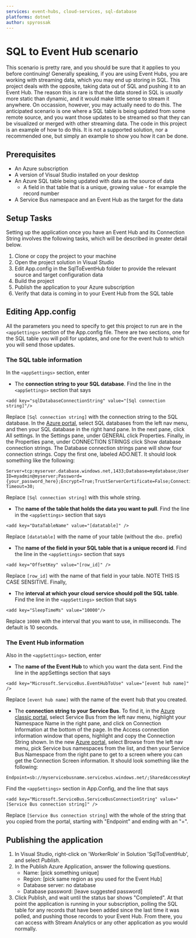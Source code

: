 ```yaml
---
services: event-hubs, cloud-services, sql-database
platforms: dotnet
author: spyrossak
---
```


# SQL to Event Hub scenario #

This scenario is pretty rare, and you should be sure that it applies to you before continuing! 
Generally speaking, if you are using Event Hubs, you are working with streaming data, which you may end up 
storing in SQL. This project deals with the opposite, taking data out of SQL and pushing it to an Event Hub.
The reason this is rare is that the data stored in SQL is <i>usually</i> more static than dynamic, and it would make little
sense to stream it anywhere. On occassion, however, you may actually need to do this. The anticipated scenario
is one where a SQL table is being updated from some remote source, and you want those updates to be 
streamed so that they can be visualized or merged with other streaming data. The code in this project is an 
example of how to do this. It is not a supported solution, nor a recommended one, but simply an example to 
show you how it can be done.

## Prerequisites ##

* An Azure subscription
* A version of Visual Studio installed on your desktop
* An Azure SQL table being updated with data as the source of data  
  * A field in that table that is a unique, growing value - for example the record number 
* A Service Bus namespace and an Event Hub as the target for the data

## Setup Tasks ##

Setting up the application once you have an Event Hub and its Connection String involves the following tasks, which will be described in greater detail below.

1. Clone or copy the project to your machine 
2. Open the project solution in Visual Studio
3. Edit App.config in the SqlToEventHub folder to provide the relevant source and target configuration data
4. Build the project
5. Publish the application to your Azure subscription
6. Verify that data is coming in to your Event Hub from the SQL table


## Editing App.config ##

All the parameters you need to specify to get this project to run are in the ```<appSettings>``` section of the 
App.config file. There are two sections, one for the SQL table you will poll for updates, and one for the event hub 
to which you will send those updates.

### The SQL table information ###

In the ```<appSettings>``` section, enter

* The **connection string to your SQL database**. Find the line in the ```<appSettings>``` section that says
```
<add key="sqlDatabaseConnectionString" value="[Sql connection string]"/>  
```
Replace ```[Sql connection string]``` with the connection string to the SQL database. In the [Azure portal](http://ms.portal.azure.com), 
 select SQL databases from the left nav menu, and then your SQL database in the right hand pane. In the next pane, click All settings. In the Settings pane, under GENERAL
 click Properties. Finally, in the Properties pane, under CONNECTION STRINGS click Show database connection strings. The Database
 connection strings pane will show four connection strings. Copy the first one, labeled ADO.NET.
It should look something like the following:  
```
Server=tcp:myserver.database.windows.net,1433;Database=mydatabase;User ID=myadmin@myserver;Password={your_password_here};Encrypt=True;TrustServerCertificate=False;Connection Timeout=30;
```
Replace ```[Sql connection string]``` with this whole string.

* The **name of the table that holds the data you want to pull**. Find the line in the ```<appSettings>``` section that says
```
<add key="DataTableName" value="[datatable]" />  
```
Replace ```[datatable]``` with the name of your table (without the ```dbo.``` prefix) 


* The **name of the field in your SQL table that is a unique record id**. Find the line in the ```<appSettings>``` section that says
```
<add key="OffsetKey" value="[row_id]" /> 
```
Replace ```[row_id]``` with the name of that field in your table. NOTE THIS IS CASE SENSITIVE. Finally, 

* The **interval at which your cloud service should poll the SQL table**. Find the line in the ```<appSettings>``` section that says
```
<add key="SleepTimeMs" value="10000"/> 
```
Replace ```10000``` with the interval that you want to use, in milliseconds. The default is 10 seconds. 



### The Event Hub information ###

Also in the ```<appSettings>``` section, enter


* The **name of the Event Hub** to which you want the data sent. Find the line in the appSettings section that says
```
<add key="Microsoft.ServiceBus.EventHubToUse" value="[event hub name]" />  
```
Replace ```[event hub name]``` with the name of the event hub that you created.

* The **connection string to your Service Bus**. To find it, in the [Azure classic portal](http://manage.windowsazure.com),
 select Service Bus from the left nav menu, highlight your Namespace Name in the right pane, and click on 
 Connection Information at the bottom of the page. In the Access connection information window that opens, 
 highlight and copy the Connection String shown. In the new [Azure portal](http://ms.portal.azure.com), 
 select Browse from the left nav menu, pick Service bus namespaces from the list, and then your Service 
 Bus Namespace from the right pane to get to a screen where you can get the Connection Screen 
 information.  It should look something like the following:   
```
Endpoint=sb://myservicebusname.servicebus.windows.net/;SharedAccessKeyName=RootManageSharedAccessKey;SharedAccessKey=Axf5bbXYZeEaLoIeLMN2RV1sc3HdkYxFq7RX/T6a5TE=
```
Find the ```<appSettings>``` section in App.Config, and the line that says
```
<add key="Microsoft.ServiceBus.ServiceBusConnectionString" value="[Service Bus connection string]" />
```
Replace ```[Service Bus connection string]``` with the whole of the string that you copied from the 
portal, starting with "Endpoint" and ending with an "=".


## Publishing the application ##

1. In Visual Studio, right-click on 'WorkerRole' in Solution 'SqlToEventHub', and select *Publish*.
2. In the Publish Azure Application, answer the following questions. 
    * Name: [pick something unique]
    * Region: [pick same region as you used for the Event Hub]
    * Database server: no database
    * Database password: [leave suggested password]
3. Click Publish, and wait until the status bar shows "Completed". At that point the application is running in your subscription, 
polling the SQL table for any records that have been added since the last time it was polled, and pushing those records to your Event Hub. 
From there, you can access with Stream Analytics or any other application as you would normally.

